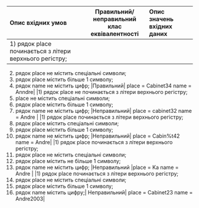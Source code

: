 |Опис вхідних умов|	Правильний/неправильний <br> клас еквівалентності	|Опис значень вхідних даних|
|:-|:-:|:-|
|1) рядок place починається з літери верхнього регістру; <br> 
2) рядок place не містить спеціальні символи; <br> 
3) рядок place містить більше 1 символу; <br> 
4) рядок name не містить цифр;	|Правильний|	place = Сabinet34 name = Anndre|
|1) рядок place не починається з літери верхнього регістру; <br> 
2) place не містить спеціальні символи; <br> 
3) рядок place містить більше 1 символу; <br> 
4) рядок name не містить цифр;	|Неправильний|	place = cabinet32 name = Andre |
|1) рядок place починається з літери верхнього регістру; <br> 
2) рядок place містить спеціальні символи; <br> 
3) рядок place містить більше 1 символу; <br> 
4) рядок name не містить цифр;	|Неправильний|	place = Cabin%t42 name = Andre| 
|1) рядок place починається з літери верхнього регістру; <br> 
2) рядок place не містить спеціальні символи; <br> 
3) рядок place містить не більше 1 символу; <br> 
4) рядок name не містить цифр;	|Неправильний	|place = Ka name = Andre |
|1) рядок place починається з літери верхнього регістру; <br> 
2) рядок place не містить спеціальні символи; <br> 
3) рядок place містить більше 1 символу; <br> 
4) рядок name містить цифру;|	Неправильний|	place = Cabinet23 name = Andre2003| 
